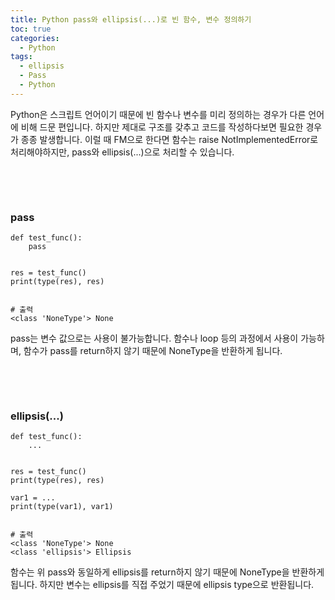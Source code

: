 ```yaml
---
title: Python pass와 ellipsis(...)로 빈 함수, 변수 정의하기
toc: true
categories:
  - Python
tags:
  - ellipsis
  - Pass
  - Python
---
```


Python은 스크립트 언어이기 때문에 빈 함수나 변수를 미리 정의하는 경우가 다른 언어에 비해 드문 편입니다. 하지만 제대로 구조를 갖추고 코드를 작성하다보면 필요한 경우가 종종 발생합니다. 이럴 때 FM으로 한다면 함수는 raise NotImplementedError로 처리해야하지만, pass와 ellipsis(...)으로 처리할 수 있습니다.


 


 


### **pass**



```
def test_func():
    pass


res = test_func()
print(type(res), res)


# 출력
<class 'NoneType'> None
```

pass는 변수 값으로는 사용이 불가능합니다. 함수나 loop 등의 과정에서 사용이 가능하며, 함수가 pass를 return하지 않기 때문에 NoneType을 반환하게 됩니다.


 


 


### **ellipsis(...)**



```
def test_func():
    ...


res = test_func()
print(type(res), res)

var1 = ...
print(type(var1), var1)


# 출력
<class 'NoneType'> None
<class 'ellipsis'> Ellipsis
```

함수는 위 pass와 동일하게 ellipsis를 return하지 않기 때문에 NoneType을 반환하게 됩니다. 하지만 변수는 ellipsis를 직접 주었기 때문에 ellipsis type으로 반환됩니다.


 

